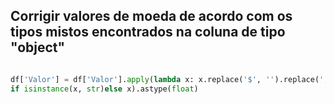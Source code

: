 ## Corrigir valores de moeda de acordo com os tipos mistos encontrados na coluna de tipo "object"

```python

df['Valor'] = df['Valor'].apply(lambda x: x.replace('$', '').replace(',', '')
if isinstance(x, str)else x).astype(float)
